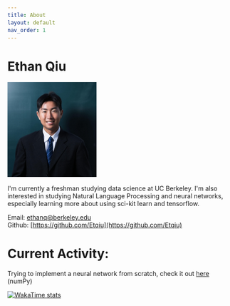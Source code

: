 ```yaml
---
title: About
layout: default
nav_order: 1
---
```


# Ethan Qiu

<img src="/assets/jpgs/Qiu_Ethan_D.jpg" alt="Image description" width="200"/>

I'm currently a freshman studying data science at UC Berkeley. I'm also interested in studying Natural Language Processing and neural networks, especially learning more about using sci-kit learn and tensorflow. 

Email: [ethanq@berkeley.edu](mailto:ethanq@berkeley.edu)<br>
Github: [https://github.com/Etqiu](https://github.com/Etqiu)
# Current Activity:

Trying to implement a neural network from scratch, check it out [here](https://github.com/Etqiu/ScratchNeuralNetwork) (numPy) 

[![WakaTime stats](https://wakatime.com/share/@5a3d58c2-4173-45e3-ab65-038ca3832045/489547cd-5873-4d6a-8713-44faea6d2bb8.png)](https://wakatime.com)
